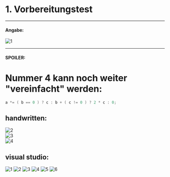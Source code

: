 # 1. Vorbereitungstest
-------------------------------
#### **Angabe**:  
![1](https://github.com/IxI-Enki/Probetest-pose-001/assets/138018029/c14e7da6-7001-4776-bc1c-1b96da7be4f9)  

-------------------------------
#### **SPOILER**: 
# Nummer 4 kann noch weiter "vereinfacht" werden: 
```c
a *= ( b == 0 ) ? c : b + ( c != 0 ) ? 2 * c : 0;
```

## handwritten:  
![2](https://github.com/IxI-Enki/Probetest-pose-001/assets/138018029/4b53a284-61d5-432c-98d4-2f34d6a6094d)  
![3](https://github.com/IxI-Enki/Probetest-pose-001/assets/138018029/b28741a0-0ed0-4a5d-9f41-914588b7b5bf)  
![4](https://github.com/IxI-Enki/Probetest-pose-001/assets/138018029/4fc4c084-ee78-450d-a00b-2a4579198289)  

## visual studio:  
![1](https://github.com/IxI-Enki/Probetest-pose-001/assets/138018029/66384dc8-2efc-4f6a-a6bd-7993f23e3395)
![2](https://github.com/IxI-Enki/Probetest-pose-001/assets/138018029/1761ef96-5081-47fa-bf8a-9250c60af78c)
![3](https://github.com/IxI-Enki/Probetest-pose-001/assets/138018029/77c40307-0f8a-484c-899a-747a23f52ea7)
![4](https://github.com/IxI-Enki/Probetest-pose-001/assets/138018029/a64e10b7-7341-4f9f-9dbf-8c61add6c96f)
![5](https://github.com/IxI-Enki/Probetest-pose-001/assets/138018029/048782d8-c00e-455b-8248-7de9a9884beb)
![6](https://github.com/IxI-Enki/Probetest-pose-001/assets/138018029/368c7bb6-fbc5-434d-9b65-a3876c4bb3d4)

